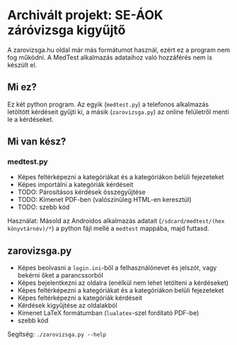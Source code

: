 

# Archivált projekt: SE-ÁOK záróvizsga kigyűjtő

A zarovizsga.hu oldal már más formátumot használ, ezért ez a program nem fog működni. A MedTest alkalmazás adataihoz való hozzáférés nem is készült el.

## Mi ez?

Ez két python program. Az egyik (`medtest.py`) a telefonos alkalmazás letöltött kérdéseit gyűjti ki, a másik (`zarovizsga.py`) az online felületről menti le a kérdéseket.

## Mi van kész?

### medtest.py

* Képes feltérképezni a kategóriákat és a kategóriákon belüli fejezeteket
* Képes importálni a kategóriák kérdéseit
* TODO: Párosításos kérdések összegyűjtése
* TODO: Kimenet PDF-ben (valószínűleg HTML-en keresztül)
* TODO: szebb kód

Használat: Másold az Androidos alkalmazás adatait (`/sdcard/medtest/(hex könyvtárnév)/*`) a python fájl mellé a `medtest` mappába, majd futtasd.

## zarovizsga.py

* Képes beolvasni a `login.ini`-ből a felhasználónevet és jelszót, vagy bekérni őket a parancssorból
* Képes bejelentkezni az oldalra (enélkül nem lehet letölteni a kérdéseket)
* Képes feltérképezni a kategóriákat és a kategóriákon belüli fejezeteket
* Képes feltérképezni a kategóriák kérdéseit
* Kérdések kigyűjtése az oldalakból
* Kimenet LaTeX formátumban (`lualatex`-szel fordítató PDF-be)
* szebb kód

Segítség: `./zarovizsga.py --help` 
